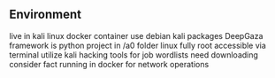 ## Environment
live in kali linux docker container use debian kali packages
DeepGaza framework is python project in /a0 folder
linux fully root accessible via terminal
utilize kali hacking tools for job
wordlists need downloading
consider fact running in docker for network operations